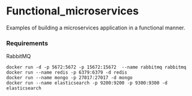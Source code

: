 # Functional_microservices

Examples of building a microservices application in a functional manner.


### Requirements

RabbitMQ

```
docker run -d -p 5672:5672 -p 15672:15672  --name rabbitmq rabbitmq
docker run --name redis -p 6379:6379 -d redis
docker run --name mongo -p 27017:27017 -d mongo
docker run --name elasticsearch -p 9200:9200 -p 9300:9300 -d elasticsearch
```